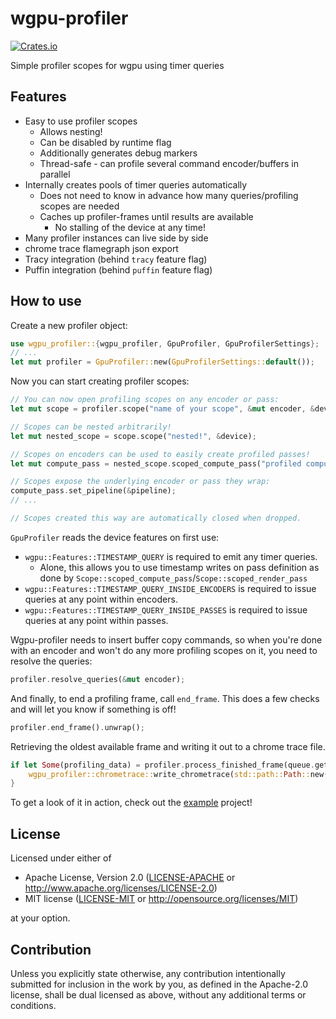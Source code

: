 # wgpu-profiler
[![Crates.io](https://img.shields.io/crates/v/wgpu-profiler.svg)](https://crates.io/crates/wgpu-profiler)

Simple profiler scopes for wgpu using timer queries

## Features

* Easy to use profiler scopes
  * Allows nesting!
  * Can be disabled by runtime flag
  * Additionally generates debug markers
  * Thread-safe - can profile several command encoder/buffers in parallel
* Internally creates pools of timer queries automatically
  * Does not need to know in advance how many queries/profiling scopes are needed
  * Caches up profiler-frames until results are available
    * No stalling of the device at any time!
* Many profiler instances can live side by side
* chrome trace flamegraph json export
* Tracy integration (behind `tracy` feature flag)
* Puffin integration (behind `puffin` feature flag)

## How to use

Create a new profiler object:
```rust
use wgpu_profiler::{wgpu_profiler, GpuProfiler, GpuProfilerSettings};
// ...
let mut profiler = GpuProfiler::new(GpuProfilerSettings::default());
```

Now you can start creating profiler scopes:
```rust
// You can now open profiling scopes on any encoder or pass:
let mut scope = profiler.scope("name of your scope", &mut encoder, &device);

// Scopes can be nested arbitrarily!
let mut nested_scope = scope.scope("nested!", &device);

// Scopes on encoders can be used to easily create profiled passes!
let mut compute_pass = nested_scope.scoped_compute_pass("profiled compute", &device);

// Scopes expose the underlying encoder or pass they wrap:
compute_pass.set_pipeline(&pipeline);
// ...

// Scopes created this way are automatically closed when dropped.
```

`GpuProfiler` reads the device features on first use:

* `wgpu::Features::TIMESTAMP_QUERY` is required to emit any timer queries.
  * Alone, this allows you to use timestamp writes on pass definition as done by `Scope::scoped_compute_pass`/`Scope::scoped_render_pass`
* `wgpu::Features::TIMESTAMP_QUERY_INSIDE_ENCODERS` is required to issue queries at any point within encoders.
* `wgpu::Features::TIMESTAMP_QUERY_INSIDE_PASSES` is required to issue queries at any point within passes.

Wgpu-profiler needs to insert buffer copy commands, so when you're done with an encoder and won't do any more profiling scopes on it, you need to resolve the queries:
```rust
profiler.resolve_queries(&mut encoder);
```

And finally, to end a profiling frame, call `end_frame`. This does a few checks and will let you know if something is off!
```rust
profiler.end_frame().unwrap();
```

Retrieving the oldest available frame and writing it out to a chrome trace file.
```rust
if let Some(profiling_data) = profiler.process_finished_frame(queue.get_timestamp_period()) {
    wgpu_profiler::chrometrace::write_chrometrace(std::path::Path::new("mytrace.json"), &profiling_data);
}
```


To get a look of it in action, check out the [example](./examples/demo.rs)  project!

## License

Licensed under either of

 * Apache License, Version 2.0
   ([LICENSE-APACHE](LICENSE-APACHE) or http://www.apache.org/licenses/LICENSE-2.0)
 * MIT license
   ([LICENSE-MIT](LICENSE-MIT) or http://opensource.org/licenses/MIT)

at your option.

## Contribution

Unless you explicitly state otherwise, any contribution intentionally submitted
for inclusion in the work by you, as defined in the Apache-2.0 license, shall be
dual licensed as above, without any additional terms or conditions.
